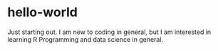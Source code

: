 # hello-world
Just starting out. 
I am new to coding in general, but I am interested in learning R Programming and data science in general. 
